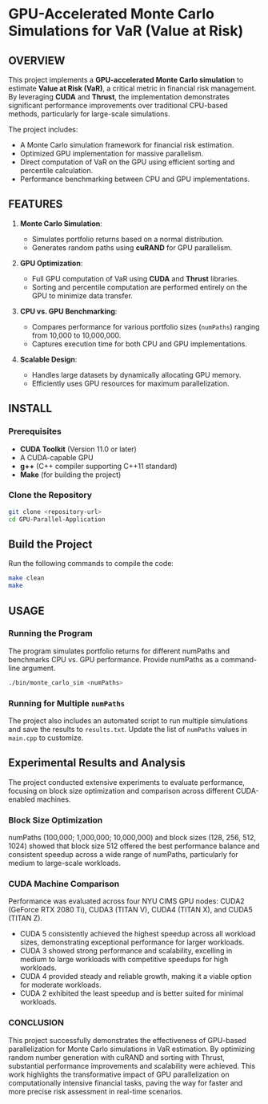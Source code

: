 # GPU-Accelerated Monte Carlo Simulations for VaR (Value at Risk)

## OVERVIEW
This project implements a **GPU-accelerated Monte Carlo simulation** to estimate **Value at Risk (VaR)**, a critical metric in financial risk management. By leveraging **CUDA** and **Thrust**, the implementation demonstrates significant performance improvements over traditional CPU-based methods, particularly for large-scale simulations.

The project includes:
- A Monte Carlo simulation framework for financial risk estimation.
- Optimized GPU implementation for massive parallelism.
- Direct computation of VaR on the GPU using efficient sorting and percentile calculation.
- Performance benchmarking between CPU and GPU implementations.

## FEATURES
1. **Monte Carlo Simulation**:
   - Simulates portfolio returns based on a normal distribution.
   - Generates random paths using **cuRAND** for GPU parallelism.
   
2. **GPU Optimization**:
   - Full GPU computation of VaR using **CUDA** and **Thrust** libraries.
   - Sorting and percentile computation are performed entirely on the GPU to minimize data transfer.

3. **CPU vs. GPU Benchmarking**:
   - Compares performance for various portfolio sizes (`numPaths`) ranging from 10,000 to 10,000,000.
   - Captures execution time for both CPU and GPU implementations.

4. **Scalable Design**:
   - Handles large datasets by dynamically allocating GPU memory.
   - Efficiently uses GPU resources for maximum parallelization.


## INSTALL

### Prerequisites
- **CUDA Toolkit** (Version 11.0 or later)
- A CUDA-capable GPU
- **g++** (C++ compiler supporting C++11 standard)
- **Make** (for building the project)

### Clone the Repository
```bash
git clone <repository-url>
cd GPU-Parallel-Application
```

## Build the Project
Run the following commands to compile the code:
```bash
make clean
make
```

## USAGE

### Running the Program
The program simulates portfolio returns for different numPaths and benchmarks CPU vs. GPU performance. Provide numPaths as a command-line argument.
```bash
./bin/monte_carlo_sim <numPaths>
```
### Running for Multiple `numPaths`
The project also includes an automated script to run multiple simulations and save the results to `results.txt`. Update the list of `numPaths` values in `main.cpp` to customize.

## Experimental Results and Analysis

The project conducted extensive experiments to evaluate performance, focusing on block size optimization and comparison across different CUDA-enabled machines.

### Block Size Optimization

numPaths (100,000; 1,000,000; 10,000,000) and block sizes (128, 256, 512, 1024) showed that block size 512 offered the best performance balance and consistent speedup across a wide range of numPaths, particularly for medium to large-scale workloads.

### CUDA Machine Comparison

Performance was evaluated across four NYU CIMS GPU nodes: CUDA2 (GeForce RTX 2080 Ti), CUDA3 (TITAN V), CUDA4 (TITAN X), and CUDA5 (TITAN Z).

- CUDA 5 consistently achieved the highest speedup across all workload sizes, demonstrating exceptional performance for larger workloads.
- CUDA 3 showed strong performance and scalability, excelling in medium to large workloads with competitive speedups for high workloads.
- CUDA 4 provided steady and reliable growth, making it a viable option for moderate workloads.
- CUDA 2 exhibited the least speedup and is better suited for minimal workloads.



### CONCLUSION

This project successfully demonstrates the effectiveness of GPU-based parallelization for Monte Carlo simulations in VaR estimation. By optimizing random number generation with cuRAND and sorting with Thrust, substantial performance improvements and scalability were achieved. This work highlights the transformative impact of GPU parallelization on computationally intensive financial tasks, paving the way for faster and more precise risk assessment in real-time scenarios. 







